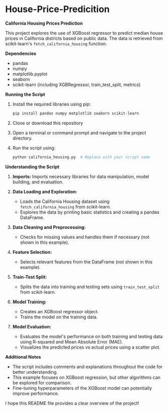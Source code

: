 # House-Price-Predicition
**California Housing Prices Prediction**

This project explores the use of XGBoost regressor to predict median house prices in California districts based on public data. The data is retrieved from scikit-learn's `fetch_california_housing` function.

**Dependencies**

* pandas
* numpy
* matplotlib.pyplot
* seaborn
* scikit-learn (including XGBRegressor, train_test_split, metrics)

**Running the Script**

1. Install the required libraries using pip:

   ```bash
   pip install pandas numpy matplotlib seaborn scikit-learn
   ```

2. Clone or download this repository

3. Open a terminal or command prompt and navigate to the project directory.

4. Run the script using:

   ```bash
   python california_housing.py  # Replace with your script name
   ```

**Understanding the Script**

1. **Imports:** Imports necessary libraries for data manipulation, model building, and evaluation.

2. **Data Loading and Exploration:**
   - Loads the California Housing dataset using `fetch_california_housing` from scikit-learn.
   - Explores the data by printing basic statistics and creating a pandas DataFrame.

3. **Data Cleaning and Preprocessing:**
   - Checks for missing values and handles them if necessary (not shown in this example).

4. **Feature Selection:**
   - Selects relevant features from the DataFrame (not shown in this example).

5. **Train-Test Split:**
   - Splits the data into training and testing sets using `train_test_split` from scikit-learn.

6. **Model Training:**
   - Creates an XGBoost regressor object.
   - Trains the model on the training data.

7. **Model Evaluation:**
   - Evaluates the model's performance on both training and testing data using R-squared and Mean Absolute Error (MAE).
   - Visualizes the predicted prices vs actual prices using a scatter plot.

**Additional Notes**

- The script includes comments and explanations throughout the code for better understanding.
- This example focuses on XGBoost regression, but other algorithms can be explored for comparison.
- Fine-tuning hyperparameters of the XGBoost model can potentially improve performance.

I hope this README file provides a clear overview of the project!
